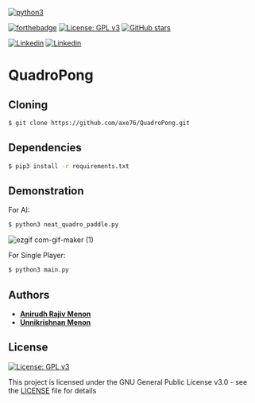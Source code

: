 [![python3](https://img.shields.io/badge/python3-v3.6-teal?style=for-the-badge&logo=python)](https://www.python.org)

[![forthebadge](https://forthebadge.com/images/badges/works-on-my-machine.svg)](https://forthebadge.com)
 [![License: GPL v3](https://img.shields.io/badge/License-GPL%20v3-purple.svg)](http://www.gnu.org/licenses/gpl-3.0) [![GitHub stars](https://img.shields.io/github/stars/axe76/QuadroPong.svg?style=social&label=Star&maxAge=2592000)](https://GitHub.com/axe76/QuadroPong/stargazers/)

[![Linkedin](https://img.shields.io/badge/Linkedin-Anirudh%20Menon-success?style=for-the-badge&logo=linkedin)](https://www.linkedin.com/in/anirudh-menon-0b7764170/)
[![Linkedin](https://img.shields.io/badge/Linkedin-Unnikrishnan%20Menon-blue?style=for-the-badge&logo=linkedin)](https://www.linkedin.com/in/unnikrishnan-menon-aa013415a/)

# QuadroPong


## Cloning
```bash
$ git clone https://github.com/axe76/QuadroPong.git
```

## Dependencies
```bash
$ pip3 install -r requirements.txt
```

## Demonstration
For AI:
```bash
$ python3 neat_quadro_paddle.py
```

![ezgif com-gif-maker (1)](https://user-images.githubusercontent.com/36446402/111367409-b98d0d00-86ba-11eb-89c4-bf001e162ea5.gif)


For Single Player:
```bash
$ python3 main.py
```

## Authors
* [**Anirudh Rajiv Menon**](https://github.com/axe76)
* [**Unnikrishnan Menon**](https://github.com/7enTropy7)

## License
[![License: GPL v3](https://img.shields.io/badge/License-GPL%20v3-blueviolet.svg)](http://www.gnu.org/licenses/gpl-3.0)

This project is licensed under the GNU General Public License v3.0 - see the [LICENSE](LICENSE) file for details


